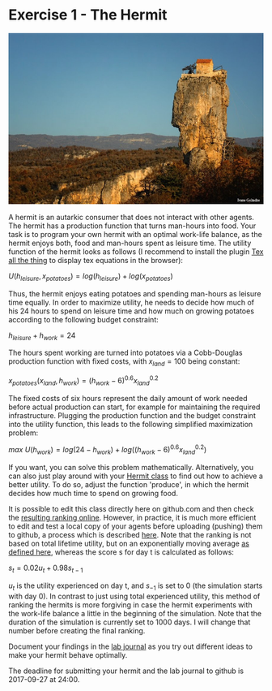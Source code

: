 # Exercise 1 - The Hermit

![hermit](images/hermit.jpg "A hermit's house")

A hermit is an autarkic consumer that does not interact with other agents. The hermit has a production function that turns man-hours into food. Your task is to program your own hermit with an optimal work-life balance, as the hermit enjoys both, food and man-hours spent as leisure time. The utility function of the hermit looks as follows (I recommend to install the plugin [Tex all the thing](https://chrome.google.com/webstore/detail/tex-all-the-things/cbimabofgmfdkicghcadidpemeenbffn) to display tex equations in the browser):

$U(h_{leisure}, x_{potatoes}) = log(h_{leisure}) + log(x_{potatoes})$

Thus, the hermit enjoys eating potatoes and spending man-hours as leisure time equally. In order to maximize utility, he needs to decide how much of his 24 hours to spend on leisure time and how much on growing potatoes according to the following budget constraint:

$h_{leisure} + h_{work} = 24$

The hours spent working are turned into potatoes via a Cobb-Douglas production function with fixed costs, with $x_{land}=100$ being constant:

$x_{potatoes}(x_{land}, h_{work}) = (h_{work}-6)^{0.6} x_{land}^{0.2}$

The fixed costs of six hours represent the daily amount of work needed before actual production can start, for example for maintaining the required infrastructure. Plugging the production function and the budget constraint into the utility function, this leads to the following simplified maximization problem:

$max\ U(h_{work}) = log(24 - h_{work}) + log((h_{work}-6)^{0.6} x_{land}^{0.2})$

If you want, you can solve this problem mathematically. Alternatively, you can also just play around with your [Hermit class](../src/com/agentecon/exercise1/Hermit.java) to find out how to achieve a better utility. To do so, adjust the function 'produce', in which the hermit decides how much time to spend on growing food.

It is possible to edit this class directly here on github.com and then check the [resulting ranking online](http://meissereconomics.com/vis/simulation?sim=ex1-hermit-2). However, in practice, it is much more efficient to edit and test a local copy of your agents before uploading (pushing) them to github, a process which is described [here](http://meissereconomics.com/course/setup). Note that the ranking is not based on total lifetime utility, but on an exponentially moving average [as defined here](https://github.com/meisser/course/blob/master/arena/src/com/agentecon/web/methods/UtilityRanking.java), whereas the score s for day t is calculated as follows:

$s_t = 0.02 u_t + 0.98 s_{t-1}$

$u_t$ is the utility experienced on day t, and $s_{-1}$ is set to 0 (the simulation starts with day 0). In contrast to just using total experienced utility, this method of ranking the hermits is more forgiving in case the hermit experiments with the work-life balance a little in the beginning of the simulation. Note that the duration of the simulation is currently set to 1000 days. I will change that number before creating the final ranking.

Document your findings in the [lab journal](exercise01-journal.md) as you try out different ideas to make your hermit behave optimally.

The deadline for submitting your hermit and the lab journal to github is 2017-09-27 at 24:00.
